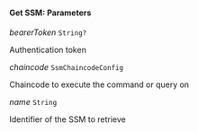 

#### Get SSM: Parameters  
  
<article>

*bearerToken* `String?` 

Authentication token

</article>
<article>

*chaincode* `SsmChaincodeConfig` 

Chaincode to execute the command or query on

</article>
<article>

*name* `String` 

Identifier of the SSM to retrieve

</article>

